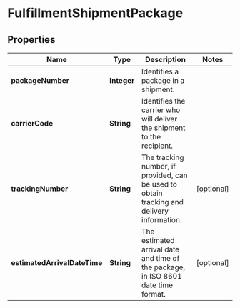 
# FulfillmentShipmentPackage

## Properties
Name | Type | Description | Notes
------------ | ------------- | ------------- | -------------
**packageNumber** | **Integer** | Identifies a package in a shipment. | 
**carrierCode** | **String** | Identifies the carrier who will deliver the shipment to the recipient. | 
**trackingNumber** | **String** | The tracking number, if provided, can be used to obtain tracking and delivery information. |  [optional]
**estimatedArrivalDateTime** | **String** | The estimated arrival date and time of the package, in ISO 8601 date time format. |  [optional]



